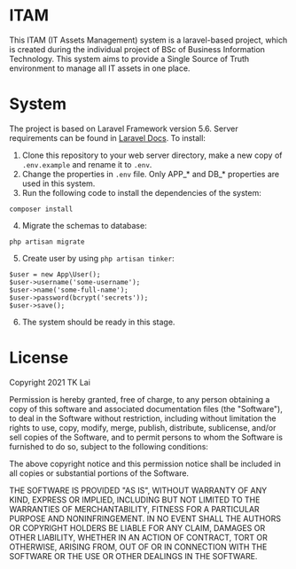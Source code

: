 # ITAM
This ITAM (IT Assets Management) system is a laravel-based project, which is created during the individual project of BSc of Business Information Technology. This system aims to provide a Single Source of Truth environment to manage all IT assets in one place.

# System
The project is based on Laravel Framework version 5.6. Server requirements can be found in [Laravel Docs](https://laravel.com/docs/5.6#server-requirements). 
To install:
1. Clone this repository to your web server directory, make a new copy of `.env.example` and rename it to `.env`.
2. Change the properties in `.env` file. Only APP_* and DB_* properties are used in this system.
3. Run the following code to install the dependencies of the system:
```
composer install
```
4. Migrate the schemas to database:
```
php artisan migrate
```
5. Create user by using `php artisan tinker`:
```
$user = new App\User();
$user->username('some-username');
$user->name('some-full-name');
$user->password(bcrypt('secrets'));
$user->save();
```
6. The system should be ready in this stage.

# License
Copyright 2021 TK Lai

Permission is hereby granted, free of charge, to any person obtaining a copy of this software and associated documentation files (the "Software"), to deal in the Software without restriction, including without limitation the rights to use, copy, modify, merge, publish, distribute, sublicense, and/or sell copies of the Software, and to permit persons to whom the Software is furnished to do so, subject to the following conditions:

The above copyright notice and this permission notice shall be included in all copies or substantial portions of the Software.

THE SOFTWARE IS PROVIDED "AS IS", WITHOUT WARRANTY OF ANY KIND, EXPRESS OR IMPLIED, INCLUDING BUT NOT LIMITED TO THE WARRANTIES OF MERCHANTABILITY, FITNESS FOR A PARTICULAR PURPOSE AND NONINFRINGEMENT. IN NO EVENT SHALL THE AUTHORS OR COPYRIGHT HOLDERS BE LIABLE FOR ANY CLAIM, DAMAGES OR OTHER LIABILITY, WHETHER IN AN ACTION OF CONTRACT, TORT OR OTHERWISE, ARISING FROM, OUT OF OR IN CONNECTION WITH THE SOFTWARE OR THE USE OR OTHER DEALINGS IN THE SOFTWARE.
